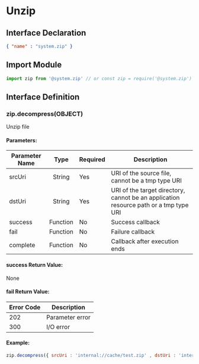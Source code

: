 <!-- 源地址: https://iot.mi.com/vela/quickapp/en/features/system/zip.html -->

# Unzip

## Interface Declaration
```json
{ "name" : "system.zip" }
```

## Import Module
```javascript
import zip from '@system.zip' // or const zip = require('@system.zip')
```

## Interface Definition

### zip.decompress(OBJECT)

Unzip file

#### Parameters:

Parameter Name | Type | Required | Description  
---|:---:|---|---  
srcUri | String | Yes | URI of the source file, cannot be a tmp type URI  
dstUri | String | Yes | URI of the target directory, cannot be an application resource path or a tmp type URI  
success | Function | No | Success callback  
fail | Function | No | Failure callback  
complete | Function | No | Callback after execution ends  
  
#### success Return Value:

None

#### fail Return Value:

Error Code | Description  
---|---  
202 | Parameter error  
300 | I/O error  
  
#### Example:
```javascript
zip.decompress({ srcUri : 'internal://cache/test.zip' , dstUri : 'internal://files/unzip/' , success : function() { console.log(` handling success `)} , fail : function(data , code){ console.log(` handling fail, code = ${ code } `)} })
```

